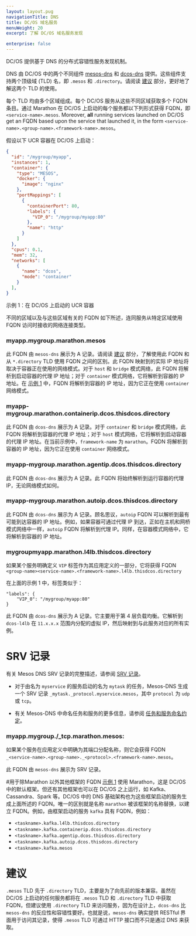 ```yaml
---
layout: layout.pug
navigationTitle: DNS
title: DC/OS 域名服务
menuWeight: 20
excerpt: 了解 DC/OS 域名服务发现

enterprise: false
---
```



DC/OS 提供基于 DNS 的分布式容错性服务发现机制。

DNS 由 DC/OS 中的两个不同组件 [mesos-dns](/cn/1.11/networking/DNS/mesos-dns) 和 [dcos-dns](/cn/1.11/networking/DNS/dcos-dns) 提供。这些组件支持两个顶级域 (TLD) 名，即 `.mesos` 和 `.directory`。请阅读 [建议](#Recommendation) 部分，更好地了解这两个 TLD 的使用。

每个 TLD 均由多个区域组成。每个 DC/OS 服务从这些不同区域获取多个 FQDN 条目。通过 Marathon 在 DC/OS 上启动的每个服务都以下列形式获得 FQDN，即 `<service-name>.mesos`. Moreover, **all** running services launched on DC/OS get an FQDN based upon the service that launched it, in the form `<service-name>.<group-name>.<framework-name>.mesos`。

<a name="Example1"></a>

假设以下 UCR 容器在 DC/OS 上启动：
```json
{
  "id": "/mygroup/myapp",
  "instances": 1,
  "container": {
    "type": "MESOS",
    "docker": {
      "image": "nginx"
    },
    "portMappings": [
      {
        "containerPort": 80,
        "labels": {
          "VIP_0": "/mygroup/myapp:80"
        },
        "name": "http"
      }
    ]
  },
  "cpus": 0.1,
  "mem": 32,
  "networks": [
    {
      "name": "dcos",
      "mode": "container"
    }
  ],
}
```
示例 1：在 DC/OS 上启动的 UCR 容器

不同的区域以及与这些区域有关的 FQDN 如下所述，连同服务从特定区域使用 FQDN 访问时接收的网络连接类型。

### myapp.mygroup.marathon.mesos
此 FQDN 由 `mesos-dns` 展示为 A 记录。请阅读 [建议](#Recommendation) 部分，了解使用此 FQDN 和从 `*.directory` TLD 使用 FQDN 之间的区别。此 FQDN 映射到的实际 IP 地址将取决于容器正在使用的网络模式。对于 `host` 和 `bridge` 模式网络，此 FQDN 将解析到启动容器的代理 IP 地址；对于 `container` 模式网络，它将解析到容器的 IP 地址。在 [示例 1](#Example1) 中，FQDN 将解析到容器的 IP 地址，因为它正在使用 `container` 网络模式。

### myapp-mygroup.marathon.containerip.dcos.thisdcos.directory
此 FQDN 由 `dcos-dns` 展示为 A 记录。对于 `container` 和 `bridge` 模式网络，此 FQDN 将解析到容器的代理 IP 地址；对于 `host` 模式网络，它将解析到启动容器的代理 IP 地址。在当前示例中，`framework-name` 为 `marathon`。FQDN 将解析到容器的 IP 地址，因为它正在使用 `container` 网络模式。

### myapp-mygroup.marathon.agentip.dcos.thisdcos.directory
此 FQDN 由 `dcos-dns` 展示为 A 记录。此 FQDN 将始终解析到运行容器的代理 IP，无论网络模式如何。

### myapp-mygroup.marathon.autoip.dcos.thisdcos.directory
此 FQDN 由 `dcos-dns` 展示为 A 记录。顾名思议，`autoip` FQDN 可以解析到最有可能到达容器的 IP 地址。例如，如果容器可通过代理 IP 到达，正如在主机和网桥模式网络中一样，`autoip` FQDN 将解析到代理 IP。同样，在容器模式网络中，它将解析到容器的 IP 地址。

### mygroupmyapp.marathon.l4lb.thisdcos.directory
如果某个服务明确定义 `VIP` 标签作为其应用定义的一部分，它将获得 FQDN `<group-name><service-name>.<framework-name>.l4lb.thisdcos.directory`

在上面的示例 1 中，标签类似于：
```
"labels": {
    "VIP_0": "/mygroup/myapp:80"
}
```

此 FQDN 由 `dcos-dns` 展示为 A 记录。它主要用于第 4 层负载均衡。它解析到 `dcos-l4lb` 在 `11.x.x.x` 范围内分配的虚拟 IP，然后映射到与此服务对应的所有实例。

# SRV 记录

有关 Mesos DNS SRV 记录的完整描述，请参阅 [SRV 记录](/cn/1.11/networking/DNS/mesos-dns/service-naming/#srv-records)。

- 对于由名为 `myservice` 的服务启动的名为 `mytask` 的任务，Mesos-DNS 生成一个 SRV 记录 `_mytask._protocol.myservice.mesos`，其中 `protocol` 为 `udp` 或 `tcp`。

- 有关 Mesos-DNS 中命名任务和服务的更多信息，请参阅 [任务和服务命名约定](/cn/1.11/networking/DNS/mesos-dns/service-naming/#task-and-service-naming-conventions)。

### myapp.mygroup./_tcp.marathon.mesos:
如果某个服务在应用定义中明确为其端口分配名称，则它会获得 FQDN `_<service-name>.<group-name>._<protocol>.<framework-name>.mesos`。

此 FQDN 由 `mesos-dns` 展示为 SRV 记录。

#用于除Marathon 以外其他框架的 FQDN
[示例 1](#Example1) 使用 Marathon，这是 DC/OS 中的默认框架。但还有其他框架也可以在 DC/OS 之上运行，如 Kafka、Cassandra、Spark 等。DC/OS 中的 DNS 基础架构也为这些框架启动的服务生成上面所述的 FQDN。唯一的区别就是名称 `marathon` 被该框架的名称替换，以建立 FQDN。例如，由框架启动的服务 `kafka` 具有 FQDN，例如：

* `<taskname>.kafka.l4lb.thisdcos.directory`
* `<taskname>.kafka.containerip.dcos.thisdcos.directory`
* `<taskname>.kafka.agentip.dcos.thisdcos.directory`
* `<taskname>.kafka.autoip.dcos.thisdcos.directory`
* `<taskname>.kafka.mesos`

# <a name="Recommendation"></a>建议
`.mesos` TLD 先于 `.directory` TLD，主要是为了向先前的版本兼容。虽然在 DC/OS 上启动的任何服务都将在 `.mesos` TLD 和 `.directory` TLD 中获取 FQDN，但建议使用 `.directory` TLD 来访问服务，因为在设计上，`dcos-dns` 比 `mesos-dns` 的反应性和容错性要好。也就是说，`mesos-dns` 确实提供 RESTful 界面用于访问其记录，使得 `.mesos` TLD 可通过 HTTP 接口而不只是通过 DNS 来获取。

